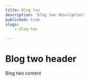 ```yaml
---
title: Blog two
description: 'blog two description'
published: true
slugs:
    - blog-two

---
```

# Blog two header

Blog two content
